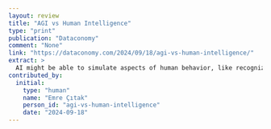 ```yaml
---
layout: review
title: "AGI vs Human Intelligence"
type: "print"
publication: "Dataconomy"
comment: "None"
link: "https://dataconomy.com/2024/09/18/agi-vs-human-intelligence/"
extract: >
  AI might be able to simulate aspects of human behavior, like recognizing faces or generating text, but it fundamentally lacks the depth of human consciousness.
contributed_by:
  initial:
    type: "human"
    name: "Emre Çıtak"
    person_id: "agi-vs-human-intelligence"
    date: "2024-09-18"
---
```

